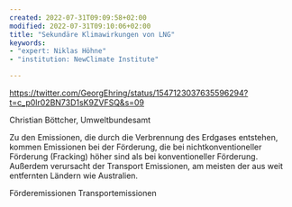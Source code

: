 ```yaml
---
created: 2022-07-31T09:09:58+02:00
modified: 2022-07-31T09:10:06+02:00
title: "Sekundäre Klimawirkungen von LNG"
keywords:
- "expert: Niklas Höhne"
- "institution: NewClimate Institute"

---
```


https://twitter.com/GeorgEhring/status/1547123037635596294?t=c_p0lr02BN73D1sK9ZVFSQ&s=09

Christian Böttcher, Umweltbundesamt


Zu den Emissionen, die durch die Verbrennung des Erdgases entstehen, kommen Emissionen bei der Förderung, die bei nichtkonventioneller Förderung (Fracking) höher sind als bei konventioneller Förderung. Außerdem verursacht der Transport Emissionen, am meisten der aus weit entfernten Ländern wie Australien. 

Förderemissionen
Transportemissionen


